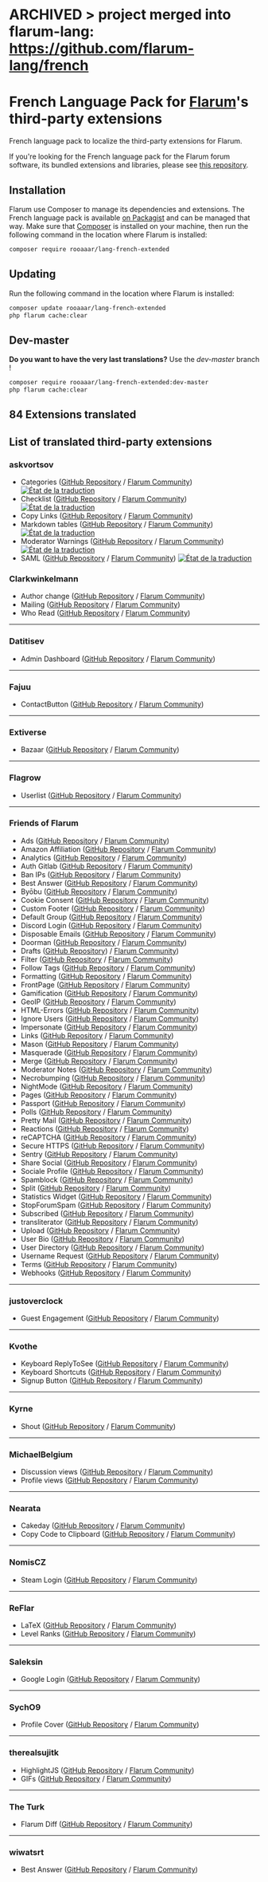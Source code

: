 # ARCHIVED > project merged into flarum-lang: https://github.com/flarum-lang/french


# French Language Pack for [Flarum](https://flarum.org/)'s third-party extensions

French language pack to localize the third-party extensions for Flarum.

If you're looking for the French language pack for the Flarum forum software, its bundled extensions and libraries, please see [this repository](https://github.com/qiaeru/lang-french).

## Installation

Flarum use Composer to manage its dependencies and extensions. The French language pack is available [on Packagist](https://packagist.org/packages/rooaaar/lang-french-extended) and can be managed that way. Make sure that [Composer](https://getcomposer.org/) is installed on your machine, then run the following command in the location where Flarum is installed:

```bash
composer require rooaaar/lang-french-extended
```

## Updating

Run the following command in the location where Flarum is installed:

```bash
composer update rooaaar/lang-french-extended
php flarum cache:clear
```

## Dev-master

**Do you want to have the very last translations?** Use the *dev-master* branch !

```bash
composer require rooaaar/lang-french-extended:dev-master
php flarum cache:clear
```

## 84 Extensions translated
## List of translated third-party extensions

### askvortsov

 - Categories ([GitHub Repository](https://github.com/askvortsov1/flarum-categories) / [Flarum Community](https://discuss.flarum.org/d/23184)) [![État de la traduction](https://weblate.rob006.net/widgets/flarum/fr/askvortsov-categories/svg-badge.svg)](https://weblate.rob006.net/engage/flarum/fr/?utm_source=widget) 
 - Checklist ([GitHub Repository](https://github.com/askvortsov1/flarum-checklist/) / [Flarum Community](https://discuss.flarum.org/d/26457)) [![État de la traduction](https://weblate.rob006.net/widgets/flarum/fr/askvortsov-checklist/svg-badge.svg)](https://weblate.rob006.net/engage/flarum/fr/?utm_source=widget)
 - Copy Links ([GitHub Repository](https://github.com/askvortsov1/flarum-copy-links) / [Flarum Community](https://discuss.flarum.org/d/23885))
 - Markdown tables ([GitHub Repository](https://github.com/askvortsov1/flarum-markdown-tables) / [Flarum Community](https://discuss.flarum.org/d/26456)) [![État de la traduction](https://weblate.rob006.net/widgets/flarum/fr/askvortsov-markdown-tables/svg-badge.svg)](https://weblate.rob006.net/engage/flarum/fr/?utm_source=widget)
 - Moderator Warnings ([GitHub Repository](https://github.com/askvortsov1/flarum-moderator-warnings) / [Flarum Community](https://discuss.flarum.org/d/23228)) [![État de la traduction](https://weblate.rob006.net/widgets/flarum/fr/askvortsov-moderator-warnings/svg-badge.svg)](https://weblate.rob006.net/engage/flarum/fr/?utm_source=widget)
 - SAML ([GitHub Repository](https://github.com/askvortsov1/flarum-saml) / [Flarum Community](https://discuss.flarum.org/d/22757)) [![État de la traduction](https://weblate.rob006.net/widgets/flarum/fr/askvortsov-saml/svg-badge.svg)](https://weblate.rob006.net/engage/flarum/fr/?utm_source=widget)


### Clarkwinkelmann

 - Author change ([GitHub Repository](https://github.com/clarkwinkelmann/flarum-ext-author-change) / [Flarum Community](https://discuss.flarum.org/d/21731))
 - Mailing ([GitHub Repository](https://github.com/clarkwinkelmann/flarum-ext-mailing/) / [Flarum Community](https://discuss.flarum.org/d/20443))
 - Who Read ([GitHub Repository](https://github.com/clarkwinkelmann/flarum-ext-who-read) / [Flarum Community](https://discuss.flarum.org/d/23066))


---
### Datitisev

 - Admin Dashboard ([GitHub Repository](https://github.com/datitisev/flarum-ext-dashboard) / [Flarum Community](https://discuss.flarum.org/d/2958))


---
### Fajuu

 - ContactButton ([GitHub Repository](https://github.com/Fajuu/ContactButton) / [Flarum Community](https://discuss.flarum.org/d/18228))

---
### Extiverse

 - Bazaar ([GitHub Repository](https://github.com/extiverse/bazaar/) / [Flarum Community](https://discuss.flarum.org/d/5151))

---
### Flagrow
 - Userlist ([GitHub Repository](https://github.com/flagrow/users-list/) / [Flarum Community](https://discuss.flarum.org/d/6009))

---
### Friends of Flarum

 - Ads ([GitHub Repository](https://github.com/FriendsOfFlarum/ads) / [Flarum Community](https://discuss.flarum.org/d/4785))
 - Amazon Affiliation ([GitHub Repository](https://github.com/FriendsOfFlarum/amazon-affiliation) / [Flarum Community](https://discuss.flarum.org/d/12389))
 - Analytics ([GitHub Repository](https://github.com/FriendsOfFlarum/analytics) / [Flarum Community](https://discuss.flarum.org/d/1983))
 - Auth Gitlab ([GitHub Repository](https://raw.githubusercontent.com/FriendsOfFlarum/auth-gitlab/) / [Flarum Community](https://discuss.flarum.org/d/20371))
 - Ban IPs ([GitHub Repository](https://github.com/FriendsOfFlarum/ban-ips) / [Flarum Community](https://discuss.flarum.org/d/20949))
 - Best Answer ([GitHub Repository](https://github.com/FriendsOfFlarum/best-answer) / [Flarum Community](https://discuss.flarum.org/d/21894))
 - Byōbu ([GitHub Repository](https://github.com/FriendsOfFlarum/byobu) / [Flarum Community](https://discuss.flarum.org/d/4762))
 - Cookie Consent ([GitHub Repository](https://github.com/FriendsOfFlarum/cookie-consent/) / [Flarum Community](https://discuss.flarum.org/d/10395))
 - Custom Footer ([GitHub Repository](https://github.com/FriendsOfFlarum/custom-footer) / [Flarum Community](https://discuss.flarum.org/d/17774))
 - Default Group ([GitHub Repository](https://github.com/FriendsOfFlarum/default-group) / [Flarum Community](https://discuss.flarum.org/d/18158))
 - Discord Login ([GitHub Repository](https://github.com/FriendsOfFlarum/auth-discord) / [Flarum Community](https://discuss.flarum.org/d/20184))
 - Disposable Emails ([GitHub Repository](https://github.com/FriendsOfFlarum/disposable-emails) / [Flarum Community](https://discuss.flarum.org/d/20457))
 - Doorman ([GitHub Repository](https://github.com/FriendsOfFlarum/doorman) / [Flarum Community](https://discuss.flarum.org/d/17845))
 - Drafts ([GitHub Repository](https://github.com/FriendsOfFlarum/drafts)) / [Flarum Community](https://discuss.flarum.org/d/5131))
 - Filter ([GitHub Repository](https://github.com/FriendsOfFlarum/filter) / [Flarum Community](https://discuss.flarum.org/d/12389))
 - Follow Tags ([GitHub Repository](https://github.com/FriendsOfFlarum/follow-tags) / [Flarum Community](https://discuss.flarum.org/d/20525))
 - Formatting ([GitHub Repository](https://github.com/FriendsOfFlarum/formatting) / [Flarum Community](https://discuss.flarum.org/d/17770))
 - FrontPage ([GitHub Repository](https://github.com/FriendsOfFlarum/frontpage) / [Flarum Community](https://discuss.flarum.org/d/19256))
 - Gamification ([GitHub Repository](https://github.com/FriendsOfFlarum/gamification) / [Flarum Community](https://discuss.flarum.org/d/20671))
 - GeoIP ([GitHub Repository](https://github.com/FriendsOfFlarum/geoip) / [Flarum Community](https://discuss.flarum.org/d/21493))
 - HTML-Errors ([GitHub Repository](https://github.com/FriendsOfFlarum/html-errors) / [Flarum Community](https://discuss.flarum.org/d/10784))
 - Ignore Users ([GitHub Repository](https://github.com/FriendsOfFlarum/ignore-users) / [Flarum Community](https://discuss.flarum.org/d/20681))
 - Impersonate ([GitHub Repository](https://github.com/FriendsOfFlarum/impersonate) / [Flarum Community](https://discuss.flarum.org/d/9868))
 - Links ([GitHub Repository](https://github.com/FriendsOfFlarum/links/) / [Flarum Community](https://discuss.flarum.org/d/18335))
 - Mason ([GitHub Repository](https://github.com/FriendsOfFlarum/mason) / [Flarum Community](https://discuss.flarum.org/d/7028))
 - Masquerade ([GitHub Repository](https://github.com/FriendsOfFlarum/masquerade) / [Flarum Community](https://discuss.flarum.org/d/5791))
 - Merge ([GitHub Repository](https://github.com/FriendsOfFlarum/merge-discussions/) / [Flarum Community](https://discuss.flarum.org/d/19460))
 - Moderator Notes ([GitHub Repository](https://github.com/FriendsOfFlarum/moderator-notes) / [Flarum Community](https://discuss.flarum.org/d/22925))
 - Necrobumping ([GitHub Repository](https://github.com/FriendsOfFlarum/prevent-necrobumping/) / [Flarum Community](https://discuss.flarum.org/d/18312))
 - NightMode ([GitHub Repository](https://github.com/FriendsOfFlarum/nightmode) / [Flarum Community](https://discuss.flarum.org/d/11134))
 - Pages ([GitHub Repository](https://github.com/FriendsOfFlarum/pages) / [Flarum Community](https://discuss.flarum.org/d/18301))
 - Passport ([GitHub Repository](https://github.com/FriendsOfFlarum/passport) / [Flarum Community](https://discuss.flarum.org/d/5203))
 - Polls ([GitHub Repository](https://github.com/FriendsOfFlarum/polls/) / [Flarum Community](https://discuss.flarum.org/d/9762))
 - Pretty Mail ([GitHub Repository](https://github.com/FriendsOfFlarum/pretty-mail) / [Flarum Community](https://discuss.flarum.org/d/11178))
 - Reactions ([GitHub Repository](https://github.com/FriendsOfFlarum/reactions/) / [Flarum Community](https://discuss.flarum.org/d/20655))
 - reCAPTCHA ([GitHub Repository](https://github.com/FriendsOfFlarum/recaptcha) / [Flarum Community](https://discuss.flarum.org/d/18399))
 - Secure HTTPS ([GitHub Repository](https://github.com/FriendsOfFlarum/secure-https) / [Flarum Community](https://discuss.flarum.org/d/17771))
 - Sentry ([GitHub Repository](https://github.com/FriendsOfFlarum/sentry) / [Flarum Community](https://discuss.flarum.org/d/18089))
 - Share Social ([GitHub Repository](https://github.com/FriendsOfFlarum/share-social) / [Flarum Community](https://discuss.flarum.org/d/20401))
 - Sociale Profile ([GitHub Repository](https://github.com/FriendsOfFlarum/socialprofile) / [Flarum Community](https://discuss.flarum.org/d/18775))
 - Spamblock ([GitHub Repository](https://github.com/FriendsOfFlarum/spamblock) / [Flarum Community](https://discuss.flarum.org/d/17772))
 - Split ([GitHub Repository](https://github.com/FriendsOfFlarum/split) / [Flarum Community](https://discuss.flarum.org/d/1903))
 - Statistics Widget ([GitHub Repository](https://github.com/FriendsOfFlarum/forum-statistics-widget) / [Flarum Community](https://discuss.flarum.org/d/22380))
 - StopForumSpam ([GitHub Repository](https://github.com/FriendsOfFlarum/stopforumspam) / [Flarum Community](https://discuss.flarum.org/d/17846))
 - Subscribed ([GitHub Repository](https://github.com/FriendsOfFlarum/subscribed) / [Flarum Community](https://discuss.flarum.org/d/20917))
 - transliterator ([GitHub Repository](https://github.com/FriendsOfFlarum/transliterator) / [Flarum Community](https://discuss.flarum.org/d/18074))
 - Upload ([GitHub Repository](https://github.com/FriendsOfFlarum/upload/) / [Flarum Community](https://discuss.flarum.org/d/17775))
 - User Bio ([GitHub Repository](https://github.com/FriendsOfFlarum/user-bio) / [Flarum Community](https://discuss.flarum.org/d/4154))
 - User Directory ([GitHub Repository](https://github.com/FriendsOfFlarum/user-directory) / [Flarum Community](https://discuss.flarum.org/d/5682))
 - Username Request ([GitHub Repository](https://github.com/FriendsOfFlarum/username-request) / [Flarum Community](https://discuss.flarum.org/d/20956))
 - Terms ([GitHub Repository](https://github.com/FriendsOfFlarum/terms) / [Flarum Community](https://discuss.flarum.org/d/11714))
 - Webhooks ([GitHub Repository](https://github.com/FriendsOfFlarum/webhooks) / [Flarum Community](https://discuss.flarum.org/d/17812))

---

### justoverclock

 - Guest Engagement ([GitHub Repository](https://github.com/justoverclockl/flarum-ext-guestengagement) / [Flarum Community](https://discuss.flarum.org/d/26978))


---
### Kvothe

 - Keyboard ReplyToSee ([GitHub Repository](https://github.com/oaklinq/flarum-ext-reply2see) / [Flarum Community](https://discuss.flarum.org/d/18899))
 - Keyboard Shortcuts ([GitHub Repository](https://github.com/oaklinq/flarum-ext-keyboard-shortcuts) / [Flarum Community](https://discuss.flarum.org/d/19301))
 - Signup Button ([GitHub Repository](https://github.com/oaklinq/flarum-signup-button) / [Flarum Community](https://discuss.flarum.org/d/18812))

 ---
### Kyrne

 - Shout ([GitHub Repository](https://github.com/KyrneDev/Shout-public) / [Flarum Community](https://discuss.flarum.org/d/24073))

---
### MichaelBelgium

 - Discussion views ([GitHub Repository](https://github.com/MichaelBelgium/flarum-discussion-views/) / [Flarum Community](https://discuss.flarum.org/d/7339))
 - Profile views ([GitHub Repository](https://github.com/MichaelBelgium/flarum-profile-views/) / [Flarum Community](https://discuss.flarum.org/d/7596))

 ---
### Nearata

 - Cakeday ([GitHub Repository](https://github.com/Nearata/flarum-ext-cakeday) / [Flarum Community](https://discuss.flarum.org/d/26590))
 - Copy Code to Clipboard ([GitHub Repository](https://github.com/Nearata/flarum-ext-copy-code-to-clipboard) / [Flarum Community](https://discuss.flarum.org/d/24852))


 ---
### NomisCZ

 - Steam Login ([GitHub Repository](https://github.com/NomisCZ/flarum-ext-auth-steam) / [Flarum Community](https://discuss.flarum.org/d/19750))

---
### ReFlar

 - LaTeX ([GitHub Repository](https://github.com/ReFlar/latex) / [Flarum Community](https://discuss.flarum.org/d/16176))
 - Level Ranks ([GitHub Repository](https://github.com/ReFlar/level-ranks) / [Flarum Community](https://discuss.flarum.org/d/15052))

---
### Saleksin

 - Google Login ([GitHub Repository](https://github.com/saleksin/flarum-auth-google) / [Flarum Community](https://discuss.flarum.org/d/18250))


---
### SychO9

 - Profile Cover ([GitHub Repository](https://github.com/the-turk/flarum-diff) / [Flarum Community](https://discuss.flarum.org/d/23437))

---
### therealsujitk

 - HighlightJS ([GitHub Repository](https://github.com/therealsujitk/flarum-ext-hljs) / [Flarum Community](https://discuss.flarum.org/d/23229))
 - GIFs ([GitHub Repository](https://github.com/therealsujitk/flarum-ext-gifs/) / [Flarum Community](https://discuss.flarum.org/d/23101))

---
### The Turk

 - Flarum Diff  ([GitHub Repository](https://github.com/SychO9/flarum-profile-cover) / [Flarum Community](https://discuss.flarum.org/d/22779))

---
### wiwatsrt

 - Best Answer ([GitHub Repository](https://github.com/wiwatsrt/flarum-ext-best-answer) / [Flarum Community](https://discuss.flarum.org/d/3868))
